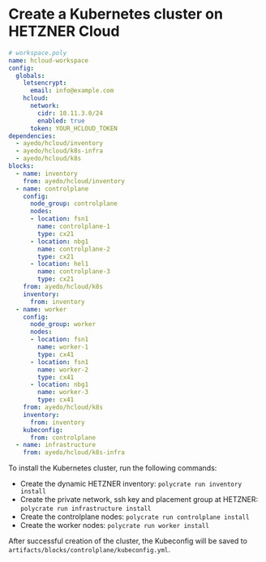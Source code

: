 # Create a Kubernetes cluster on HETZNER Cloud

```yaml
# workspace.poly
name: hcloud-workspace
config:
  globals:
    letsencrypt:
      email: info@example.com
    hcloud:
      network:
        cidr: 10.11.3.0/24
        enabled: true
      token: YOUR_HCLOUD_TOKEN
dependencies:
  - ayedo/hcloud/inventory
  - ayedo/hcloud/k8s-infra
  - ayedo/hcloud/k8s
blocks:
  - name: inventory
    from: ayedo/hcloud/inventory
  - name: controlplane
    config:
      node_group: controlplane
      nodes:
      - location: fsn1
        name: controlplane-1
        type: cx21
      - location: nbg1
        name: controlplane-2
        type: cx21
      - location: hel1
        name: controlplane-3
        type: cx21
    from: ayedo/hcloud/k8s
    inventory:
      from: inventory
  - name: worker
    config:
      node_group: worker
      nodes:
      - location: fsn1
        name: worker-1
        type: cx41
      - location: fsn1
        name: worker-2
        type: cx41
      - location: nbg1
        name: worker-3
        type: cx41
    from: ayedo/hcloud/k8s
    inventory:
      from: inventory
    kubeconfig:
      from: controlplane
  - name: infrastructure
    from: ayedo/hcloud/k8s-infra
```

To install the Kubernetes cluster, run the following commands:

- Create the dynamic HETZNER inventory: `polycrate run inventory install`
- Create the private network, ssh key and placement group at HETZNER: `polycrate run infrastructure install`
- Create the controlplane nodes: `polycrate run controlplane install`
- Create the worker nodes: `polycrate run worker install`

After successful creation of the cluster, the Kubeconfig will be saved to `artifacts/blocks/controlplane/kubeconfig.yml`.